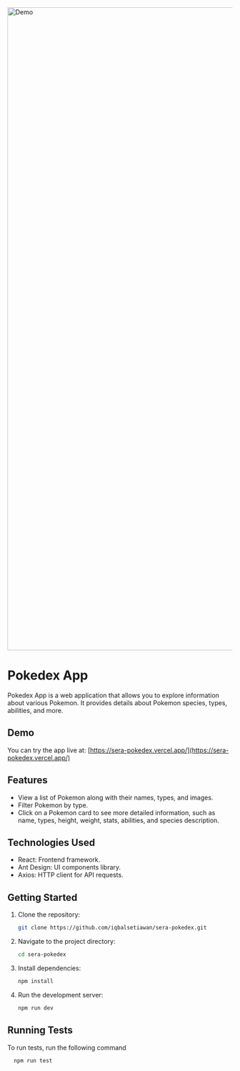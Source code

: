 <img width="1440" alt="Demo" src="https://github.com/iqbalsetiawan/sera_pokedex/assets/52906490/9395b2d6-cd25-49dc-b0c6-b81ca4ce9821">

# Pokedex App

Pokedex App is a web application that allows you to explore information about various Pokemon. It provides details about Pokemon species, types, abilities, and more.

## Demo

You can try the app live at: [https://sera-pokedex.vercel.app/](https://sera-pokedex.vercel.app/)

## Features

- View a list of Pokemon along with their names, types, and images.
- Filter Pokemon by type.
- Click on a Pokemon card to see more detailed information, such as name, types, height, weight, stats, abilities, and species description.

## Technologies Used

- React: Frontend framework.
- Ant Design: UI components library.
- Axios: HTTP client for API requests.

## Getting Started

1. Clone the repository:

   ```bash
   git clone https://github.com/iqbalsetiawan/sera-pokedex.git
   ```

2. Navigate to the project directory:

   ```bash
   cd sera-pokedex
   ```

3. Install dependencies:

   ```bash
   npm install
   ```

4. Run the development server:

   ```bash
   npm run dev
   ```

## Running Tests

To run tests, run the following command

```bash
  npm run test
```
